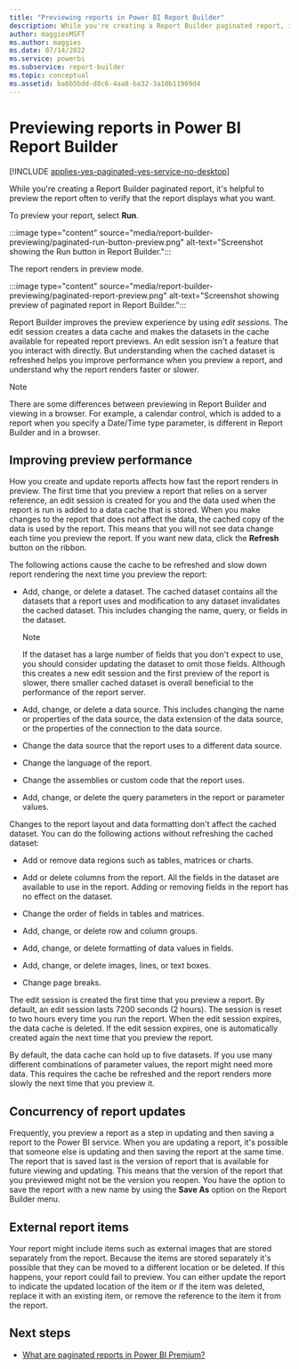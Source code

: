 ```yaml
---
title: "Previewing reports in Power BI Report Builder"
description: While you're creating a Report Builder paginated report, it's helpful to preview the report often to verify that the report displays what you want.
author: maggiesMSFT
ms.author: maggies
ms.date: 07/14/2022
ms.service: powerbi
ms.subservice: report-builder
ms.topic: conceptual
ms.assetid: ba6b5bdd-d8c6-4aa8-ba32-3a10b11969d4
---
```

# Previewing reports in Power BI Report Builder

[!INCLUDE [applies-yes-paginated-yes-service-no-desktop](../includes/applies-yes-paginated-yes-service-no-desktop.md)] 

While you're creating a Report Builder paginated report, it's helpful to preview the report often to verify that the report displays what you want. 

To preview your report, select **Run**. 

:::image type="content" source="media/report-builder-previewing/paginated-run-button-preview.png" alt-text="Screenshot showing the Run button in Report Builder.":::

The report renders in preview mode.

:::image type="content" source="media/report-builder-previewing/paginated-report-preview.png" alt-text="Screenshot showing preview of paginated report in Report Builder.":::

Report Builder improves the preview experience by using _edit sessions_. The edit session creates a data cache and makes the datasets in the cache available for repeated report previews. An edit session isn't a feature that you interact with directly. But understanding when the cached dataset is refreshed helps you improve performance when you preview a report, and understand why the report renders faster or slower.  

> [!NOTE]  
> There are some differences between previewing in Report Builder and viewing in a browser. For example, a calendar control, which is added to a report when you specify a Date/Time type parameter, is different in Report Builder and in a browser.
  
## Improving preview performance  
 How you create and update reports affects how fast the report renders in preview. The first time that you preview a report that relies on a server reference, an edit session is created for you and the data used when the report is run is added to a data cache that is stored. When you make changes to the report that does not affect the data, the cached copy of the data is used by the report. This means that you will not see data change each time you preview the report. If you want new data, click the **Refresh** button on the ribbon.  
  
 The following actions cause the cache to be refreshed and slow down report rendering the next time you preview the report:  
  
-   Add, change, or delete a dataset. The cached dataset contains all the datasets that a report uses and modification to any dataset invalidates the cached dataset. This includes changing the name, query, or fields in the dataset.  
  
    > [!NOTE]  
    >  If the dataset has a large number of fields that you don't expect to use, you should consider updating the dataset to omit those fields. Although this creates a new edit session and the first preview of the report is slower, there smaller cached dataset is overall beneficial to the performance of the report server.  
  
-   Add, change, or delete a data source. This includes changing the name or properties of the data source, the data extension of the data source, or the properties of the connection to the data source.  
  
-   Change the data source that the report uses to a different data source.  
  
-   Change the language of the report.  
  
-   Change the assemblies or custom code that the report uses.  
  
-   Add, change, or delete the query parameters in the report or parameter values.  
  
 Changes to the report layout and data formatting don't affect the cached dataset. You can do the following actions without refreshing the cached dataset:  
  
-   Add or remove data regions such as tables, matrices or charts.  
  
-   Add or delete columns from the report. All the fields in the dataset are available to use in the report. Adding or removing fields in the report has no effect on the dataset.  
  
-   Change the order of fields in tables and matrices.  
  
-   Add, change, or delete row and column groups.  
  
-   Add, change, or delete formatting of data values in fields.  
  
-   Add, change, or delete images, lines, or text boxes.  
  
-   Change page breaks.  
  
The edit session is created the first time that you preview a report. By default, an edit session lasts 7200 seconds (2 hours). The session is reset to two hours every time you run the report. When the edit session expires, the data cache is deleted. If the edit session expires, one is automatically created again the next time that you preview the report.
  
By default, the data cache can hold up to five datasets. If you use many different combinations of parameter values, the report might need more data. This requires the cache be refreshed and the report renders more slowly the next time that you preview it. 
  
## Concurrency of report updates  
Frequently, you preview a report as a step in updating and then saving a report to the Power BI service. When you are updating a report, it's possible that someone else is updating and then saving the report at the same time. The report that is saved last is the version of report that is available for future viewing and updating. This means that the version of the report that you previewed might not be the version you reopen. You have the option to save the report with a new name by using the **Save As** option on the Report Builder menu.  
  
## External report items  
 Your report might include items such as external images that are stored separately from the report. Because the items are stored separately it's possible that they can be moved to a different location or be deleted. If this happens, your report could fail to preview. You can either update the report to indicate the updated location of the item or if the item was deleted, replace it with an existing item, or remove the reference to the item it from the report.  
  
## Next steps

- [What are paginated reports in Power BI Premium?](paginated-reports-report-builder-power-bi.md)
  
